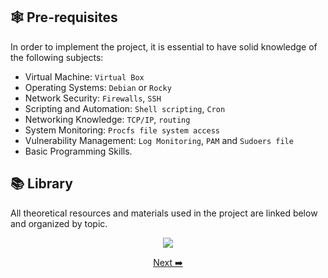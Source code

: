## 🕸️ Pre-requisites <a id="requisites"></a>

In order to implement the project, it is essential to have 
solid knowledge of the following subjects:
* Virtual Machine: `Virtual Box`
* Operating Systems: `Debian` or `Rocky`
* Network Security: `Firewalls`, `SSH`
* Scripting and Automation: `Shell scripting`, `Cron` 
* Networking Knowledge: `TCP/IP`, `routing`
* System Monitoring: `Procfs file system access`
* Vulnerability Management: `Log Monitoring`, `PAM` and `Sudoers file`
* Basic Programming Skills.


## 📚 Library <a id="library"></a>

All theoretical resources and materials used in the project are linked below and organized by topic. 

<p align="center"> 
  <a href="https://github.com/pin3dev/42_Cursus/tree/main/library/#01-Born2BeRoot">
    <img src="https://img.shields.io/badge/Born2BeRoot_Library-gray?style=for-the-badge"/>
  </a>
</p>

<p align="center">
<a href="https://github.com/pin3dev/42_Cursus/blob/main/tutorial/Born2BeRoot/EN/docs/remarks.md">Next ➡️ </a>
</p>
